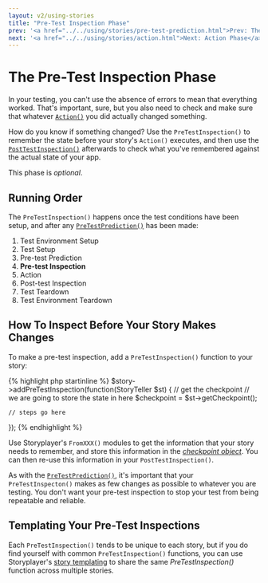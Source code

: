 ```yaml
---
layout: v2/using-stories
title: "Pre-Test Inspection Phase"
prev: '<a href="../../using/stories/pre-test-prediction.html">Prev: The Pre-Test Prediction Phase</a>'
next: '<a href="../../using/stories/action.html">Next: Action Phase</a>'
---
```


# The Pre-Test Inspection Phase

In your testing, you can't use the absence of errors to mean that everything worked.  That's important, sure, but you also need to check and make sure that whatever [`Action()`](action.html) you did actually changed something.

How do you know if something changed?  Use the `PreTestInspection()` to remember the state before your story's `Action()` executes, and then use the [`PostTestInspection()`](post-test-inspection.html) afterwards to check what you've remembered against the actual state of your app.

This phase is *optional*.

## Running Order

The `PreTestInspection()` happens once the test conditions have been setup, and after any [`PreTestPrediction()`](pre-test-prediction.html) has been made:

1. Test Environment Setup
1. Test Setup
1. Pre-test Prediction
1. __Pre-test Inspection__
1. Action
1. Post-test Inspection
1. Test Teardown
1. Test Environment Teardown

## How To Inspect Before Your Story Makes Changes

To make a pre-test inspection, add a `PreTestInspection()` function to your story:

{% highlight php startinline %}
$story->addPreTestInspection(function(StoryTeller $st) {
	// get the checkpoint
	// we are going to store the state in here
	$checkpoint = $st->getCheckpoint();

	// steps go here
});
{% endhighlight %}

Use Storyplayer's `FromXXX()` modules to get the information that your story needs to remember, and store this information in the _[checkpoint object](the-checkpoint.html)_.  You can then re-use this information in your `PostTestInspection()`.

As with the [`PreTestPrediction()`](pre-test-inspection), it's important that your `PreTestInspecton()` makes as few changes as possible to whatever you are testing.  You don't want your pre-test inspection to stop your test from being repeatable and reliable.

## Templating Your Pre-Test Inspections

Each `PreTestInspection()` tends to be unique to each story, but if you do find yourself with common `PreTestInspection()` functions, you can use Storyplayer's [story templating](story-templates.html) to share the same _PreTestInspection()_ function across multiple stories.